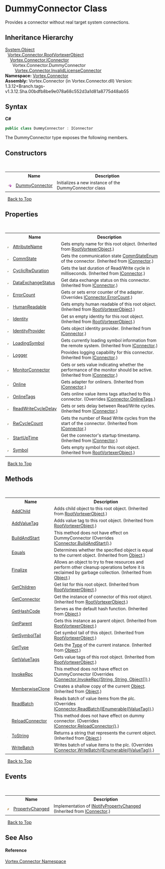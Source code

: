 # DummyConnector Class
 

Provides a connector without real target system connections.


## Inheritance Hierarchy
<a href="https://docs.microsoft.com/dotnet/api/system.object" target="_blank">System.Object</a><br />&nbsp;&nbsp;<a href="T_Vortex_Connector_RootVortexerObject.md">Vortex.Connector.RootVortexerObject</a><br />&nbsp;&nbsp;&nbsp;&nbsp;<a href="T_Vortex_Connector_IConnector.md">Vortex.Connector.IConnector</a><br />&nbsp;&nbsp;&nbsp;&nbsp;&nbsp;&nbsp;Vortex.Connector.DummyConnector<br />&nbsp;&nbsp;&nbsp;&nbsp;&nbsp;&nbsp;&nbsp;&nbsp;<a href="T_Vortex_Connector_InvalidLicenseConnector.md">Vortex.Connector.InvalidLicenseConnector</a><br />
**Namespace:**&nbsp;<a href="N_Vortex_Connector.md">Vortex.Connector</a><br />**Assembly:**&nbsp;Vortex.Connector (in Vortex.Connector.dll) Version: 1.3.12+Branch.tags-v1.3.12.Sha.00bdfb8be9e078a68c552d3a1d81a8775d48ab55

## Syntax

**C#**<br />
``` C#
public class DummyConnector : IConnector
```

The DummyConnector type exposes the following members.


## Constructors
&nbsp;<table><tr><th></th><th>Name</th><th>Description</th></tr><tr><td>![Public method](media/pubmethod.gif "Public method")</td><td><a href="M_Vortex_Connector_DummyConnector__ctor.md">DummyConnector</a></td><td>
Initializes a new instance of the DummyConnector class</td></tr></table>&nbsp;
<a href="#dummyconnector-class">Back to Top</a>

## Properties
&nbsp;<table><tr><th></th><th>Name</th><th>Description</th></tr><tr><td>![Public property](media/pubproperty.gif "Public property")</td><td><a href="P_Vortex_Connector_RootVortexerObject_AttributeName.md">AttributeName</a></td><td>
Gets empty name for this root object.
 (Inherited from <a href="T_Vortex_Connector_RootVortexerObject.md">RootVortexerObject</a>.)</td></tr><tr><td>![Public property](media/pubproperty.gif "Public property")</td><td><a href="P_Vortex_Connector_IConnector_CommState.md">CommState</a></td><td>
Gets the communication state <a href="T_Vortex_Connector_CommStateEnum.md">CommStateEnum</a> of the connector.
 (Inherited from <a href="T_Vortex_Connector_IConnector.md">IConnector</a>.)</td></tr><tr><td>![Public property](media/pubproperty.gif "Public property")</td><td><a href="P_Vortex_Connector_IConnector_CyclicRwDuration.md">CyclicRwDuration</a></td><td>
Gets the last duration of Read/Write cycle in milliseconds.
 (Inherited from <a href="T_Vortex_Connector_IConnector.md">IConnector</a>.)</td></tr><tr><td>![Public property](media/pubproperty.gif "Public property")</td><td><a href="P_Vortex_Connector_IConnector_DataExchangeStatus.md">DataExchangeStatus</a></td><td>
Get data exchange status on this connector.
 (Inherited from <a href="T_Vortex_Connector_IConnector.md">IConnector</a>.)</td></tr><tr><td>![Public property](media/pubproperty.gif "Public property")</td><td><a href="P_Vortex_Connector_DummyConnector_ErrorCount.md">ErrorCount</a></td><td>
Gets or sets error counter of the adapter.
 (Overrides <a href="P_Vortex_Connector_IConnector_ErrorCount.md">IConnector.ErrorCount</a>.)</td></tr><tr><td>![Public property](media/pubproperty.gif "Public property")</td><td><a href="P_Vortex_Connector_RootVortexerObject_HumanReadable.md">HumanReadable</a></td><td>
Gets empty human readable of this root object.
 (Inherited from <a href="T_Vortex_Connector_RootVortexerObject.md">RootVortexerObject</a>.)</td></tr><tr><td>![Public property](media/pubproperty.gif "Public property")</td><td><a href="P_Vortex_Connector_RootVortexerObject_Identity.md">Identity</a></td><td>
Get sn empty identity for this root object.
 (Inherited from <a href="T_Vortex_Connector_RootVortexerObject.md">RootVortexerObject</a>.)</td></tr><tr><td>![Public property](media/pubproperty.gif "Public property")</td><td><a href="P_Vortex_Connector_IConnector_IdentityProvider.md">IdentityProvider</a></td><td>
Gets object identity provider.
 (Inherited from <a href="T_Vortex_Connector_IConnector.md">IConnector</a>.)</td></tr><tr><td>![Public property](media/pubproperty.gif "Public property")</td><td><a href="P_Vortex_Connector_IConnector_LoadingSymbol.md">LoadingSymbol</a></td><td>
Gets currently loading symbol information from the remote system.
 (Inherited from <a href="T_Vortex_Connector_IConnector.md">IConnector</a>.)</td></tr><tr><td>![Public property](media/pubproperty.gif "Public property")</td><td><a href="P_Vortex_Connector_IConnector_Logger.md">Logger</a></td><td>
Provides logging capability for this connector.
 (Inherited from <a href="T_Vortex_Connector_IConnector.md">IConnector</a>.)</td></tr><tr><td>![Public property](media/pubproperty.gif "Public property")</td><td><a href="P_Vortex_Connector_IConnector_MonitorConnector.md">MonitorConnector</a></td><td>
Gets or sets value indicating whether the performance of the monitor should be active.
 (Inherited from <a href="T_Vortex_Connector_IConnector.md">IConnector</a>.)</td></tr><tr><td>![Public property](media/pubproperty.gif "Public property")</td><td><a href="P_Vortex_Connector_IConnector_Online.md">Online</a></td><td>
Gets adapter for onliners.
 (Inherited from <a href="T_Vortex_Connector_IConnector.md">IConnector</a>.)</td></tr><tr><td>![Public property](media/pubproperty.gif "Public property")</td><td><a href="P_Vortex_Connector_DummyConnector_OnlineTags.md">OnlineTags</a></td><td>
Gets online value items tags attached to this connector.
 (Overrides <a href="P_Vortex_Connector_IConnector_OnlineTags.md">IConnector.OnlineTags</a>.)</td></tr><tr><td>![Public property](media/pubproperty.gif "Public property")</td><td><a href="P_Vortex_Connector_IConnector_ReadWriteCycleDelay.md">ReadWriteCycleDelay</a></td><td>
Gets or sets delay between Read/Write cycles.
 (Inherited from <a href="T_Vortex_Connector_IConnector.md">IConnector</a>.)</td></tr><tr><td>![Public property](media/pubproperty.gif "Public property")</td><td><a href="P_Vortex_Connector_IConnector_RwCycleCount.md">RwCycleCount</a></td><td>
Gets the number of Read Write cycles from the start of the connector.
 (Inherited from <a href="T_Vortex_Connector_IConnector.md">IConnector</a>.)</td></tr><tr><td>![Public property](media/pubproperty.gif "Public property")</td><td><a href="P_Vortex_Connector_IConnector_StartUpTime.md">StartUpTime</a></td><td>
Get the connector's startup timestamp.
 (Inherited from <a href="T_Vortex_Connector_IConnector.md">IConnector</a>.)</td></tr><tr><td>![Public property](media/pubproperty.gif "Public property")</td><td><a href="P_Vortex_Connector_RootVortexerObject_Symbol.md">Symbol</a></td><td>
Gets empty symbol for this root object.
 (Inherited from <a href="T_Vortex_Connector_RootVortexerObject.md">RootVortexerObject</a>.)</td></tr></table>&nbsp;
<a href="#dummyconnector-class">Back to Top</a>

## Methods
&nbsp;<table><tr><th></th><th>Name</th><th>Description</th></tr><tr><td>![Public method](media/pubmethod.gif "Public method")</td><td><a href="M_Vortex_Connector_RootVortexerObject_AddChild.md">AddChild</a></td><td>
Adds child object to this root object.
 (Inherited from <a href="T_Vortex_Connector_RootVortexerObject.md">RootVortexerObject</a>.)</td></tr><tr><td>![Public method](media/pubmethod.gif "Public method")</td><td><a href="M_Vortex_Connector_RootVortexerObject_AddValueTag.md">AddValueTag</a></td><td>
Adds value tag to this root object.
 (Inherited from <a href="T_Vortex_Connector_RootVortexerObject.md">RootVortexerObject</a>.)</td></tr><tr><td>![Public method](media/pubmethod.gif "Public method")</td><td><a href="M_Vortex_Connector_DummyConnector_BuildAndStart.md">BuildAndStart</a></td><td>
This method does not have effect on DummyConnector
 (Overrides <a href="M_Vortex_Connector_IConnector_BuildAndStart.md">IConnector.BuildAndStart()</a>.)</td></tr><tr><td>![Public method](media/pubmethod.gif "Public method")</td><td><a href="https://docs.microsoft.com/dotnet/api/system.object.equals#System_Object_Equals_System_Object_" target="_blank">Equals</a></td><td>
Determines whether the specified object is equal to the current object.
 (Inherited from <a href="https://docs.microsoft.com/dotnet/api/system.object" target="_blank">Object</a>.)</td></tr><tr><td>![Protected method](media/protmethod.gif "Protected method")</td><td><a href="https://docs.microsoft.com/dotnet/api/system.object.finalize#System_Object_Finalize" target="_blank">Finalize</a></td><td>
Allows an object to try to free resources and perform other cleanup operations before it is reclaimed by garbage collection.
 (Inherited from <a href="https://docs.microsoft.com/dotnet/api/system.object" target="_blank">Object</a>.)</td></tr><tr><td>![Public method](media/pubmethod.gif "Public method")</td><td><a href="M_Vortex_Connector_RootVortexerObject_GetChildren.md">GetChildren</a></td><td>
Get list for this root object.
 (Inherited from <a href="T_Vortex_Connector_RootVortexerObject.md">RootVortexerObject</a>.)</td></tr><tr><td>![Public method](media/pubmethod.gif "Public method")</td><td><a href="M_Vortex_Connector_RootVortexerObject_GetConnector.md">GetConnector</a></td><td>
Get the instance of connector of this root object.
 (Inherited from <a href="T_Vortex_Connector_RootVortexerObject.md">RootVortexerObject</a>.)</td></tr><tr><td>![Public method](media/pubmethod.gif "Public method")</td><td><a href="https://docs.microsoft.com/dotnet/api/system.object.gethashcode#System_Object_GetHashCode" target="_blank">GetHashCode</a></td><td>
Serves as the default hash function.
 (Inherited from <a href="https://docs.microsoft.com/dotnet/api/system.object" target="_blank">Object</a>.)</td></tr><tr><td>![Public method](media/pubmethod.gif "Public method")</td><td><a href="M_Vortex_Connector_RootVortexerObject_GetParent.md">GetParent</a></td><td>
Gets this instance as parent object.
 (Inherited from <a href="T_Vortex_Connector_RootVortexerObject.md">RootVortexerObject</a>.)</td></tr><tr><td>![Public method](media/pubmethod.gif "Public method")</td><td><a href="M_Vortex_Connector_RootVortexerObject_GetSymbolTail.md">GetSymbolTail</a></td><td>
Get symbol tail of this object.
 (Inherited from <a href="T_Vortex_Connector_RootVortexerObject.md">RootVortexerObject</a>.)</td></tr><tr><td>![Public method](media/pubmethod.gif "Public method")</td><td><a href="https://docs.microsoft.com/dotnet/api/system.object.gettype#System_Object_GetType" target="_blank">GetType</a></td><td>
Gets the <a href="https://docs.microsoft.com/dotnet/api/system.type" target="_blank">Type</a> of the current instance.
 (Inherited from <a href="https://docs.microsoft.com/dotnet/api/system.object" target="_blank">Object</a>.)</td></tr><tr><td>![Public method](media/pubmethod.gif "Public method")</td><td><a href="M_Vortex_Connector_RootVortexerObject_GetValueTags.md">GetValueTags</a></td><td>
Gets value tags of this root object.
 (Inherited from <a href="T_Vortex_Connector_RootVortexerObject.md">RootVortexerObject</a>.)</td></tr><tr><td>![Public method](media/pubmethod.gif "Public method")</td><td><a href="M_Vortex_Connector_DummyConnector_InvokeRpc.md">InvokeRpc</a></td><td>
This method does not have effect on DummyConnector
 (Overrides <a href="M_Vortex_Connector_IConnector_InvokeRpc.md">IConnector.InvokeRpc(String, String, Object[])</a>.)</td></tr><tr><td>![Protected method](media/protmethod.gif "Protected method")</td><td><a href="https://docs.microsoft.com/dotnet/api/system.object.memberwiseclone#System_Object_MemberwiseClone" target="_blank">MemberwiseClone</a></td><td>
Creates a shallow copy of the current <a href="https://docs.microsoft.com/dotnet/api/system.object" target="_blank">Object</a>.
 (Inherited from <a href="https://docs.microsoft.com/dotnet/api/system.object" target="_blank">Object</a>.)</td></tr><tr><td>![Public method](media/pubmethod.gif "Public method")</td><td><a href="M_Vortex_Connector_DummyConnector_ReadBatch.md">ReadBatch</a></td><td>
Reads batch of value items from the plc.
 (Overrides <a href="M_Vortex_Connector_IConnector_ReadBatch.md">IConnector.ReadBatch(IEnumerable(IValueTag))</a>.)</td></tr><tr><td>![Public method](media/pubmethod.gif "Public method")</td><td><a href="M_Vortex_Connector_DummyConnector_ReloadConnector.md">ReloadConnector</a></td><td>
This method does not have effect on dummy connector.
 (Overrides <a href="M_Vortex_Connector_IConnector_ReloadConnector.md">IConnector.ReloadConnector()</a>.)</td></tr><tr><td>![Public method](media/pubmethod.gif "Public method")</td><td><a href="https://docs.microsoft.com/dotnet/api/system.object.tostring#System_Object_ToString" target="_blank">ToString</a></td><td>
Returns a string that represents the current object.
 (Inherited from <a href="https://docs.microsoft.com/dotnet/api/system.object" target="_blank">Object</a>.)</td></tr><tr><td>![Public method](media/pubmethod.gif "Public method")</td><td><a href="M_Vortex_Connector_DummyConnector_WriteBatch.md">WriteBatch</a></td><td>
Writes batch of value items to the plc.
 (Overrides <a href="M_Vortex_Connector_IConnector_WriteBatch.md">IConnector.WriteBatch(IEnumerable(IValueTag))</a>.)</td></tr></table>&nbsp;
<a href="#dummyconnector-class">Back to Top</a>

## Events
&nbsp;<table><tr><th></th><th>Name</th><th>Description</th></tr><tr><td>![Public event](media/pubevent.gif "Public event")</td><td><a href="E_Vortex_Connector_IConnector_PropertyChanged.md">PropertyChanged</a></td><td>
Implementation of <a href="https://docs.microsoft.com/dotnet/api/system.componentmodel.inotifypropertychanged" target="_blank">INotifyPropertyChanged</a>
 (Inherited from <a href="T_Vortex_Connector_IConnector.md">IConnector</a>.)</td></tr></table>&nbsp;
<a href="#dummyconnector-class">Back to Top</a>

## See Also


#### Reference
<a href="N_Vortex_Connector.md">Vortex.Connector Namespace</a><br />